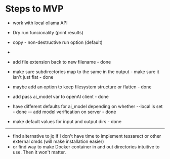 # Steps to MVP

- work with local ollama API
- Dry run funcionality (print results)
- copy - non-destructive run option (default)
-

- add file extension back to new filename - done
- make sure subdirectories map to the same in the output - make sure it isn't just flat - done
- maybe add an option to keep filesystem structure or flatten - done

- add pass ai_model var to openAI client - done
- have different defaults for ai_model depending on whether --local is set - done
-- add model verification on server - done

- make default values for input and output dirs - done

********************************************

- find alternative to jq if I don't have time to implement tessarect or other external cmds (will make installation easier)
- or find way to make Docker container in and out directories intuitive to use. Then it won't matter.
